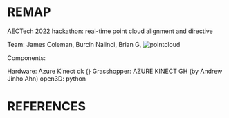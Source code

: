 # REMAP
 AECTech 2022 hackathon: real-time point cloud alignment and directive
 
 Team: James Coleman, Burcin Nalinci, Brian G, 
 ![pointcloud](https://github.com/nathan-barnes/atom2bits2atoms/blob/main/resource/scanofteam.gif)

 
 
 Components: 

Hardware: Azure Kinect dk {}
Grasshopper: AZURE KINECT GH (by Andrew Jinho Ahn)
open3D: python






# REFERENCES
